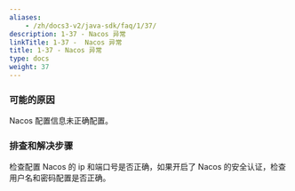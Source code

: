```yaml
---
aliases:
    - /zh/docs3-v2/java-sdk/faq/1/37/
description: 1-37 - Nacos 异常
linkTitle: 1-37 -  Nacos 异常
title: 1-37 - Nacos 异常
type: docs
weight: 37
---
```



### 可能的原因

Nacos 配置信息未正确配置。

### 排查和解决步骤

检查配置 Nacos 的 ip 和端口号是否正确，如果开启了 Nacos 的安全认证，检查用户名和密码配置是否正确。